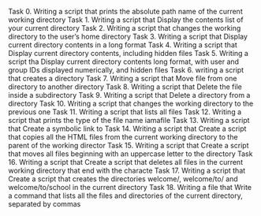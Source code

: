 Task 0. Writing a script that prints the absolute path name of the current working directory
Task 1. Writing a script that Display the contents list of your current directory
Task 2. Writing a script that changes the working directory to the user’s home directory
Task 3. Writing a script that Display current directory contents in a long format
Task 4. Writing a script that Display current directory contents, including hidden files
Task 5. Writing a script tha Display current directory contents long format, with user and group IDs displayed numerically, and        hidden files
Task 6. writing a script that creates a directory
Task 7. Writing a script that Move file from one directory to another directory
Task 8. Writing a script that Delete the file inside a subdirectory 
Task 9. Writing a script that Delete a directory from a directory
Task 10. Writing a script that changes the working directory to the previous one
Task 11. Writing a script that lists all files
Task 12. Writing a script that prints the type of the file name iamafile
Task 13. Writing a script that Create a symbolic link to
Task 14. Writing a script that Create a script that copies all the HTML files from the current working directory to the parent of the
         working director
Task 15. Writing a script that Create a script that moves all files beginning with an uppercase letter to the directory
Task 16. Writing a script that Create a script that deletes all files in the current working directory that end with the characte
Task 17. Writing a script that Create a script that creates the directories welcome/, welcome/to/ and welcome/to/school in the current
         directory
Task 18. Writing a file that Write a command that lists all the files and directories of the current directory, separated by commas

